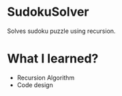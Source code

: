 # SudokuSolver

Solves sudoku puzzle using recursion. 

# What I learned?

* Recursion Algorithm
* Code design
